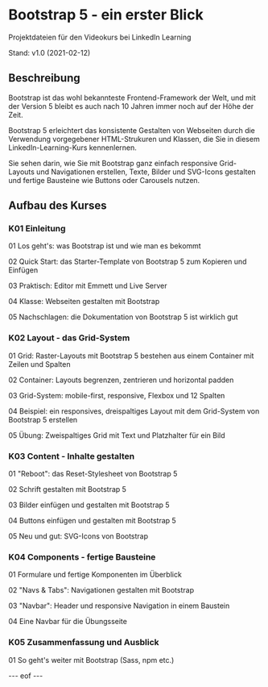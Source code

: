 # Bootstrap 5 - ein erster Blick 
Projektdateien für den Videokurs bei LinkedIn Learning

Stand: v1.0 (2021-02-12) 

## Beschreibung
Bootstrap ist das wohl bekannteste Frontend-Framework der Welt, und mit der Version 5 bleibt es auch nach 10 Jahren immer noch auf der Höhe der Zeit. 

Bootstrap 5 erleichtert das konsistente Gestalten von Webseiten durch die Verwendung vorgegebener HTML-Strukuren und Klassen, die Sie in diesem LinkedIn-Learning-Kurs kennenlernen.

Sie sehen darin, wie Sie mit Bootstrap ganz einfach responsive Grid-Layouts und Navigationen erstellen, Texte, Bilder und SVG-Icons gestalten und fertige Bausteine wie Buttons oder Carousels nutzen.

## Aufbau des Kurses 

### K01 Einleitung 
01 Los geht's: was Bootstrap ist und wie man es bekommt

02 Quick Start: das Starter-Template von Bootstrap 5 zum Kopieren und Einfügen

03 Praktisch: Editor mit Emmett und Live Server

04 Klasse: Webseiten gestalten mit Bootstrap

05 Nachschlagen: die Dokumentation von Bootstrap 5 ist wirklich gut

### K02 Layout - das Grid-System 
01 Grid: Raster-Layouts mit Bootstrap 5 bestehen aus einem Container mit Zeilen und Spalten

02 Container: Layouts begrenzen, zentrieren und horizontal padden

03 Grid-System: mobile-first, responsive, Flexbox und 12 Spalten

04 Beispiel: ein responsives, dreispaltiges Layout mit dem Grid-System von Bootstrap 5 erstellen

05 Übung: Zweispaltiges Grid mit Text und Platzhalter für ein Bild

### K03 Content - Inhalte gestalten
01 "Reboot": das Reset-Stylesheet von Bootstrap 5

02 Schrift gestalten mit Bootstrap 5

03 Bilder einfügen und gestalten mit Bootstrap 5

04 Buttons einfügen und gestalten mit Bootstrap 5

05 Neu und gut: SVG-Icons von Bootstrap 

### K04 Components - fertige Bausteine 

01 Formulare und fertige Komponenten im Überblick

02 "Navs & Tabs": Navigationen gestalten mit Bootstrap

03 "Navbar": Header und responsive Navigation in einem Baustein

04 Eine Navbar für die Übungsseite

### K05 Zusammenfassung und Ausblick 
01 So geht's weiter mit Bootstrap (Sass, npm etc.)

--- eof --- 